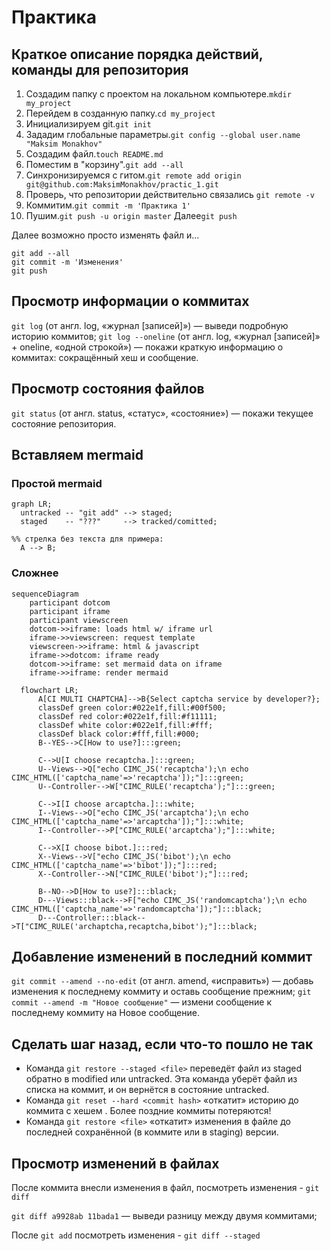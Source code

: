# Практика

## Краткое описание порядка действий, команды для репозитория

1. Создадим папку с проектом на локальном компьютере.```mkdir my_project```
2. Перейдем в созданную папку.```cd my_project```
3. Инициализируем git.```git init```
4. Зададим глобальные параметры.```git config --global user.name "Maksim Monakhov"```
5. Создадим файл.```touch README.md```
6. Поместим в "корзину".```git add --all```
7. Синхронизируемся с гитом.```git remote add origin git@github.com:MaksimMonakhov/practic_1.git```
8. Проверь, что репозитории действительно связались ```git remote -v```
9. Коммитим.```git commit -m 'Практика 1'```
10. Пушим.```git push -u origin master```
    Далее```git push```

Далее возможно просто изменять файл и...
```
git add --all
git commit -m 'Изменения'
git push
```

## Просмотр информации о коммитах
```git log``` (от англ. log, «журнал [записей]») — выведи подробную историю коммитов;
```git log --oneline``` (от англ. log, «журнал [записей]» + oneline, «одной строкой») — покажи краткую информацию о коммитах: сокращённый хеш и сообщение.

## Просмотр состояния файлов
```git status``` (от англ. status, «статус», «состояние») — покажи текущее состояние репозитория.

## Вставляем mermaid

### Простой mermaid

```mermaid
graph LR;
  untracked -- "git add" --> staged;
  staged    -- "???"     --> tracked/comitted;

%% стрелка без текста для примера: 
  A --> B;
``` 

### Сложнее

```mermaid
sequenceDiagram
    participant dotcom
    participant iframe
    participant viewscreen
    dotcom->>iframe: loads html w/ iframe url
    iframe->>viewscreen: request template
    viewscreen->>iframe: html & javascript
    iframe->>dotcom: iframe ready
    dotcom->>iframe: set mermaid data on iframe
    iframe->>iframe: render mermaid
```

```mermaid
  flowchart LR;
      A[CI MULTI CHAPTCHA]-->B{Select captcha service by developer?};
      classDef green color:#022e1f,fill:#00f500;
      classDef red color:#022e1f,fill:#f11111;
      classDef white color:#022e1f,fill:#fff;
      classDef black color:#fff,fill:#000;
      B--YES-->C[How to use?]:::green;
      
      C-->U[I choose recaptcha.]:::green;
      U--Views-->Q["echo CIMC_JS('recaptcha');\n echo CIMC_HTML(['captcha_name'=>'recaptcha']);"]:::green;
      U--Controller-->W["CIMC_RULE('recaptcha');"]:::green;
      
      C-->I[I choose arcaptcha.]:::white;
      I--Views-->O["echo CIMC_JS('arcaptcha');\n echo CIMC_HTML(['captcha_name'=>'arcaptcha']);"]:::white;
      I--Controller-->P["CIMC_RULE('arcaptcha');"]:::white;
      
      C-->X[I choose bibot.]:::red;
      X--Views-->V["echo CIMC_JS('bibot');\n echo CIMC_HTML(['captcha_name'=>'bibot']);"]:::red;
      X--Controller-->N["CIMC_RULE('bibot');"]:::red;
      
      B--NO-->D[How to use?]:::black;
      D---Views:::black-->F["echo CIMC_JS('randomcaptcha');\n echo CIMC_HTML(['captcha_name'=>'randomcaptcha']);"]:::black; 
      D---Controller:::black-->T["CIMC_RULE('archaptcha,recaptcha,bibot');"]:::black;
```

## Добавление изменений в последний коммит
```git commit --amend --no-edit``` (от англ. amend, «исправить») — добавь изменения к последнему коммиту и оставь сообщение прежним;
```git commit --amend -m "Новое сообщение"``` — измени сообщение к последнему коммиту на Новое сообщение.

## Сделать шаг назад, если что-то пошло не так

- Команда ```git restore --staged <file>``` переведёт файл из staged обратно в modified или untracked. Эта команда уберёт файл из списка на коммит, и он вернётся в состояние  untracked.
- Команда ```git reset --hard <commit hash>``` «откатит» историю до коммита с хешем <hash>. Более поздние коммиты потеряются!
- Команда ```git restore <file>``` «откатит» изменения в файле до последней сохранённой (в коммите или в staging) версии.

## Просмотр изменений в файлах

После коммита внесли изменения в файл, посмотреть изменения - ```git diff```

```git diff a9928ab 11bada1``` — выведи разницу между двумя коммитами;

После ```git add``` посмотреть изменения - ```git diff --staged```